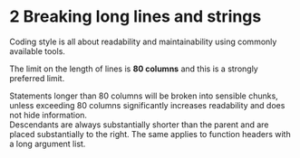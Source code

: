 # 2 Breaking long lines and strings

Coding style is all about readability and maintainability using commonly available tools.

The limit on the length of lines is **80 columns** and this is a strongly preferred limit.

Statements longer than 80 columns will be broken into sensible chunks, unless exceeding 80 columns significantly increases readability and does not hide information.  
Descendants are always substantially shorter than the parent and are placed substantially to the right. The same applies to function headers with a long argument list.